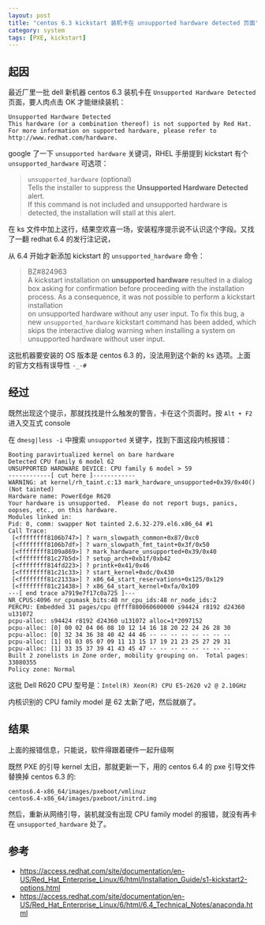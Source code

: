 ```yaml
---
layout: post
title: "centos 6.3 kickstart 装机卡在 unsupported hardware detected 页面"
category: system
tags: [PXE, kickstart]
---
```


## 起因

最近厂里一批 dell 新机器 centos 6.3 装机卡在 `Unsupported Hardware Detected` 页面，要人肉点击 OK 才能继续装机：

    Unsupported Hardware Detected
    This hardware (or a combination thereof) is not supported by Red Hat.
    For more information on supported hardware, please refer to http://www.redhat.com/hardware.

google 了一下 `unsupported hardware` 关键词，RHEL 手册提到 kickstart 有个 `unsupported_hardware` 可选项：

> `unsupported_hardware` (optional)  
>     Tells the installer to suppress the **Unsupported Hardware Detected** alert.  
>     If this command is not included and unsupported hardware is detected,
>     the installation will stall at this alert.

在 ks 文件中加上这行，结果空欢喜一场，安装程序提示说不认识这个字段。又找了一翻 redhat 6.4 的发行注记说，

从 6.4 开始才新添加 kickstart 的 `unsupported_hardware` 命令：

> BZ#824963  
>     A kickstart installation on **unsupported hardware** resulted in a dialog box
>     asking for confirmation before proceeding with the installation process.
>     As a consequence, it was not possible to perform a kickstart installation  
>     on unsupported hardware without any user input. To fix this bug, a new
>     `unsupported_hardware` kickstart command has been added, which skips the
>     interactive dialog warning when installing a system on unsupported
>     hardware without user input.

这批机器要安装的 OS 版本是 centos 6.3 的，没法用到这个新的 ks 选项。上面的官方文档有误导性 `-_-#`

## 经过

既然出现这个提示，那就找找是什么触发的警告，卡在这个页面时。按 `Alt + F2` 进入交互式 console

在 `dmesg|less -i` 中搜索 `unsupported` 关键字，找到下面这段内核报错：

    Booting paravirtualized kernel on bare hardware
    Detected CPU family 6 model 62
    UNSUPPORTED HARDWARE DEVICE: CPU family 6 model > 59
    ------------[ cut here ]------------
    WARNING: at kernel/rh_taint.c:13 mark_hardware_unsupported+0x39/0x40() (Not tainted)
    Hardware name: PowerEdge R620
    Your hardware is unsupported.  Please do not report bugs, panics, oopses, etc., on this hardware.
    Modules linked in:
    Pid: 0, comm: swapper Not tainted 2.6.32-279.el6.x86_64 #1
    Call Trace:
     [<ffffffff8106b747>] ? warn_slowpath_common+0x87/0xc0
     [<ffffffff8106b7df>] ? warn_slowpath_fmt_taint+0x3f/0x50
     [<ffffffff8109a869>] ? mark_hardware_unsupported+0x39/0x40
     [<ffffffff81c27b5d>] ? setup_arch+0xb1f/0xb42
     [<ffffffff814fd223>] ? printk+0x41/0x46
     [<ffffffff81c21c33>] ? start_kernel+0xdc/0x430
     [<ffffffff81c2133a>] ? x86_64_start_reservations+0x125/0x129
     [<ffffffff81c21438>] ? x86_64_start_kernel+0xfa/0x109
    ---[ end trace a7919e7f17c0a725 ]---
    NR_CPUS:4096 nr_cpumask_bits:48 nr_cpu_ids:48 nr_node_ids:2
    PERCPU: Embedded 31 pages/cpu @ffff880060600000 s94424 r8192 d24360 u131072
    pcpu-alloc: s94424 r8192 d24360 u131072 alloc=1*2097152
    pcpu-alloc: [0] 00 02 04 06 08 10 12 14 16 18 20 22 24 26 28 30 
    pcpu-alloc: [0] 32 34 36 38 40 42 44 46 -- -- -- -- -- -- -- -- 
    pcpu-alloc: [1] 01 03 05 07 09 11 13 15 17 19 21 23 25 27 29 31 
    pcpu-alloc: [1] 33 35 37 39 41 43 45 47 -- -- -- -- -- -- -- -- 
    Built 2 zonelists in Zone order, mobility grouping on.  Total pages: 33080355
    Policy zone: Normal


这批 Dell R620 CPU 型号是：`Intel(R) Xeon(R) CPU E5-2620 v2 @ 2.10GHz`

内核识别的 CPU family model 是 62 太新了吧，然后就崩了。

## 结果

上面的报错信息，只能说，软件得跟着硬件一起升级啊

既然 PXE 的引导 kernel 太旧，那就更新一下，用的 centos 6.4 的 pxe 引导文件替换掉 centos 6.3 的:

    centos6.4-x86_64/images/pxeboot/vmlinuz
    centos6.4-x86_64/images/pxeboot/initrd.img

然后，重新从网络引导，装机就没有出现 CPU family model 的报错，就没有再卡在 `unsupported_hardware` 处了。

## 参考

- <https://access.redhat.com/site/documentation/en-US/Red_Hat_Enterprise_Linux/6/html/Installation_Guide/s1-kickstart2-options.html>
- <https://access.redhat.com/site/documentation/en-US/Red_Hat_Enterprise_Linux/6/html/6.4_Technical_Notes/anaconda.html>

